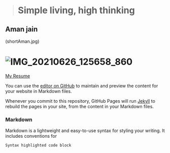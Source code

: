 > # Simple living, high thinking 

## Aman jain
(shortAman.jpg)
# ![IMG_20210626_125658_860](https://user-images.githubusercontent.com/96813003/148642248-aba40013-4000-4cab-b788-b8b47d39b7ea.jpg)
[My Resume](Resume.md)


You can use the [editor on GitHub](https://github.com/amanjain1988/amanjain1988.github.io/edit/main/index.md) to maintain and preview the content for your website in Markdown files.

Whenever you commit to this repository, GitHub Pages will run [Jekyll](https://jekyllrb.com/) to rebuild the pages in your site, from the content in your Markdown files.

### Markdown

Markdown is a lightweight and easy-to-use syntax for styling your writing. It includes conventions for

```markdown
Syntax highlighted code block
